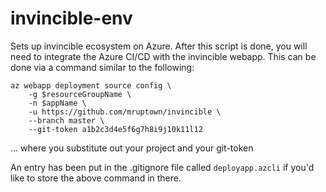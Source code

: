 # invincible-env

Sets up invincible ecosystem on Azure.  After this script is done, you will need to integrate the Azure CI/CD with the invincible webapp.  This can be done via a command similar to the following:

```
az webapp deployment source config \
    -g $resourceGroupName \
    -n $appName \
    -u https://github.com/mruptown/invincible \
    --branch master \
    --git-token a1b2c3d4e5f6g7h8i9j10k11l12
```

... where you substitute out your project and your git-token

An entry has been put in the .gitignore file called `deployapp.azcli` if you'd like to store the above command in there.
